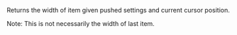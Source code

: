 Returns the width of item given pushed settings and current cursor position. 

Note: This is not necessarily the width of last item.